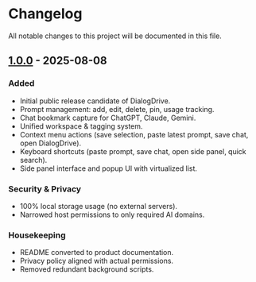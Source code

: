 # Changelog

All notable changes to this project will be documented in this file.

## [1.0.0] - 2025-08-08
### Added
- Initial public release candidate of DialogDrive.
- Prompt management: add, edit, delete, pin, usage tracking.
- Chat bookmark capture for ChatGPT, Claude, Gemini.
- Unified workspace & tagging system.
- Context menu actions (save selection, paste latest prompt, save chat, open DialogDrive).
- Keyboard shortcuts (paste prompt, save chat, open side panel, quick search).
- Side panel interface and popup UI with virtualized list.

### Security & Privacy
- 100% local storage usage (no external servers).
- Narrowed host permissions to only required AI domains.

### Housekeeping
- README converted to product documentation.
- Privacy policy aligned with actual permissions.
- Removed redundant background scripts.

[1.0.0]: https://github.com/Nikolai-E/DialogDrive/releases/tag/v1.0.0
